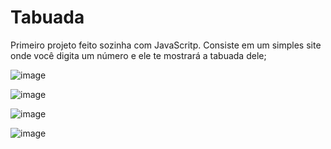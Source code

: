 # Tabuada

Primeiro projeto feito sozinha com JavaScritp. Consiste em um simples site onde você digita um número e ele te mostrará a tabuada dele;

![image](https://github.com/MariaJuliaAS/Tabuada/assets/145461566/778c7a64-3c74-49ad-8d44-6eccefe31004)

![image](https://github.com/MariaJuliaAS/Tabuada/assets/145461566/613327df-38aa-49ec-b83d-ef34b877f5af)

![image](https://github.com/MariaJuliaAS/Tabuada/assets/145461566/3c42c641-06a3-4218-9fa6-bbe0a268ea70)

![image](https://github.com/MariaJuliaAS/Tabuada/assets/145461566/29ac0edd-623c-404a-9ea4-a2186ffd01df)

